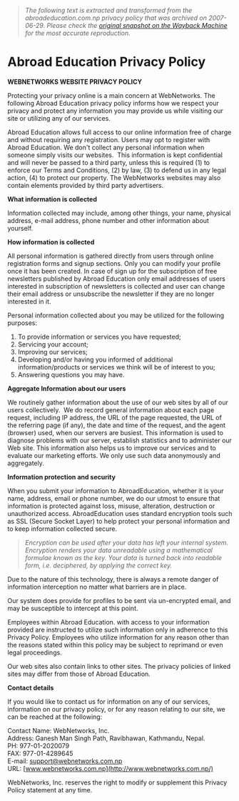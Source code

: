 > *The following text is extracted and transformed from the abroadeducation.com.np privacy policy that was archived on 2007-06-29. Please check the [original snapshot on the Wayback Machine](https://web.archive.org/web/20070629160347id_/http%3A//www.abroadeducation.com.np/privacy-policy.html) for the most accurate reproduction.*

# Abroad Education Privacy Policy

**WEBNETWORKS WEBSITE PRIVACY POLICY**

Protecting your privacy online is a main concern at WebNetworks. The following Abroad Education privacy policy informs how we respect your privacy and protect any information you may provide us while visiting our site or utilizing any of our services.

Abroad Education allows full access to our online information free of charge and without requiring any registration. Users may opt to register with Abroad Education. We don't collect any personal information when someone simply visits our websites.  This information is kept confidential and will never be passed to a third party, unless this is required (1) to enforce our Terms and Conditions, (2) by law, (3) to defend us in any legal action, (4) to protect our property. The WebNetworks websites may also contain elements provided by third party advertisers.

**What information is collected**

Information collected may include, among other things, your name, physical address, e-mail address, phone number and other information about yourself.

**How information is collected**

All personal information is gathered directly from users through online registration forms and signup sections. Only you can modify your profile once it has been created. In case of sign up for the subscription of free newsletters published by Abroad Education only email addresses of users interested in subscription of newsletters is collected and user can change their email address or unsubscribe the newsletter if they are no longer interested in it.

Personal information collected about you may be utilized for the following purposes:

  1. To provide information or services you have requested;
  2. Servicing your account;
  3. Improving our services;
  4. Developing and/or having you informed of additional information/products or services we think will be of interest to you;
  5. Answering questions you may have.



**Aggregate Information about our users**

We routinely gather information about the use of our web sites by all of our users collectively.  We do record general information about each page request, including IP address, the URL of the page requested, the URL of the referring page (if any), the date and time of the request, and the agent (browser) used, when our servers are busiest. This information is used to diagnose problems with our server, establish statistics and to administer our Web site. This information also helps us to improve our services and to evaluate our marketing efforts. We only use such data anonymously and aggregately.

**Information protection and security**

When you submit your information to AbroadEducation, whether it is your name, address, email or phone number, we do our utmost to ensure that information is protected against loss, misuse, alteration, destruction or unauthorized access. AbroadEducation uses standard encryption tools such as SSL (Secure Socket Layer) to help protect your personal information and to keep information collected secure.

> _Encryption can be used after your data has left your internal system. Encryption renders your data unreadable using a mathematical formulae known as the key. Your data is turned back into readable form, i.e. deciphered, by applying the correct key._

Due to the nature of this technology, there is always a remote danger of information interception no matter what barriers are in place.

Our system does provide for profiles to be sent via un-encrypted email, and may be susceptible to intercept at this point.

Employees within Abroad Education. with access to your information provided are instructed to utilize such information only in adherence to this Privacy Policy. Employees who utilize information for any reason other than the reasons stated within this policy may be subject to reprimand or even legal proceedings.

Our web sites also contain links to other sites. The privacy policies of linked sites may differ from those of Abroad Education.

**Contact details**

If you would like to contact us for information on any of our services, information on our privacy policy, or for any reason relating to our site, we can be reached at the following:

Contact Name: WebNetworks, Inc.  
Address: Ganesh Man Singh Path, Ravibhawan, Kathmandu, Nepal.  
PH: 977-01-2020079  
FAX: 977-01-4289645  
E-mail: [support@webnetworks.com.np](mailto:support@webnetworks.com.np)  
URL: [www.webnetworks.com.np](http://www.webnetworks.com.np/)

WebNetworks, Inc. reserves the right to modify or supplement this Privacy Policy statement at any time.
